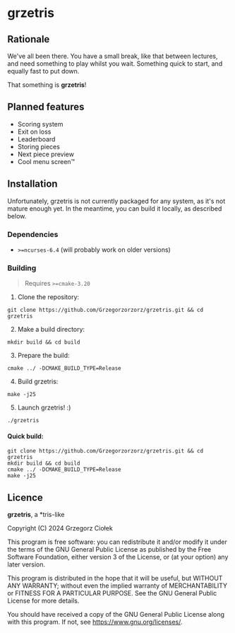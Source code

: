 # grzetris

## Rationale

We've all been there. You have a small break, like that between lectures,
and need something to play whilst you wait. Something quick to start, and
equally fast to put down.

That something is **grzetris**!

## Planned features
- Scoring system
- Exit on loss
- Leaderboard
- Storing pieces
- Next piece preview
- Cool menu screen™

## Installation

Unfortunately, grzetris is not currently packaged for any system, as it's
not mature enough yet. In the meantime, you can build it locally, as described
below.

### Dependencies
- `>=ncurses-6.4` (will probably work on older versions)

### Building
> Requires `>=cmake-3.20`

1. Clone the repository:
```shell
git clone https://github.com/Grzegorzorzorz/grzetris.git && cd grzetris
```
2. Make a build directory:
```shell
mkdir build && cd build
```
3. Prepare the build:
```shell
cmake ../ -DCMAKE_BUILD_TYPE=Release
```
4. Build grzetris:
```shell
make -j25
```
5. Launch grzetris! :)
```shell
./grzetris
```

#### Quick build:
```shell
git clone https://github.com/Grzegorzorzorz/grzetris.git && cd grzetris
mkdir build && cd build
cmake ../ -DCMAKE_BUILD_TYPE=Release
make -j25
```

## Licence

**grzetris**, a *tris-like

Copyright (C) 2024 Grzegorz Ciołek

This program is free software: you can redistribute it and/or modify
it under the terms of the GNU General Public License as published by
the Free Software Foundation, either version 3 of the License, or
(at your option) any later version.

This program is distributed in the hope that it will be useful,
but WITHOUT ANY WARRANTY; without even the implied warranty of
MERCHANTABILITY or FITNESS FOR A PARTICULAR PURPOSE.  See the
GNU General Public License for more details.

You should have received a copy of the GNU General Public License
along with this program.  If not, see <https://www.gnu.org/licenses/>.
